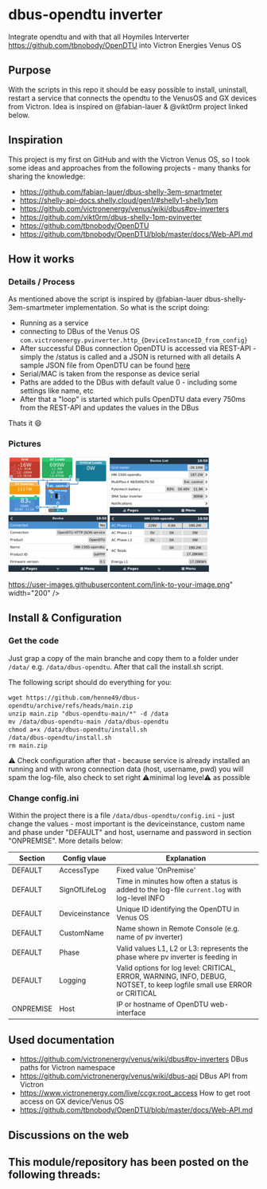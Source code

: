 # dbus-opendtu inverter
Integrate opendtu and with that all Hoymiles Interverter https://github.com/tbnobody/OpenDTU into Victron Energies Venus OS

## Purpose
With the scripts in this repo it should be easy possible to install, uninstall, restart a service that connects the opendtu to the VenusOS and GX devices from Victron.
Idea is inspired on @fabian-lauer & @vikt0rm project linked below.



## Inspiration
This project is my first on GitHub and with the Victron Venus OS, so I took some ideas and approaches from the following projects - many thanks for sharing the knowledge:
- https://github.com/fabian-lauer/dbus-shelly-3em-smartmeter
- https://shelly-api-docs.shelly.cloud/gen1/#shelly1-shelly1pm
- https://github.com/victronenergy/venus/wiki/dbus#pv-inverters
- https://github.com/vikt0rm/dbus-shelly-1pm-pvinverter
- https://github.com/tbnobody/OpenDTU 
- https://github.com/tbnobody/OpenDTU/blob/master/docs/Web-API.md


## How it works


### Details / Process
As mentioned above the script is inspired by @fabian-lauer dbus-shelly-3em-smartmeter implementation.
So what is the script doing:
- Running as a service
- connecting to DBus of the Venus OS `com.victronenergy.pvinverter.http_{DeviceInstanceID_from_config}`
- After successful DBus connection OpenDTU is accessed via REST-API - simply the /status is called and a JSON is returned with all details
  A sample JSON file from OpenDTU can be found [here](docs/OpenDTU.json)
- Serial/MAC is taken from the response as device serial
- Paths are added to the DBus with default value 0 - including some settings like name, etc
- After that a "loop" is started which pulls OpenDTU data every 750ms from the REST-API and updates the values in the DBus

Thats it 😄

### Pictures
<img src="img/overview.png" width="200" />
<img src="img/devicelist.png" width="200" />
<img src="img/device.png" width="200" />
<img src="img/devicedetails.png" width="200" />

https://user-images.githubusercontent.com/link-to-your-image.png" width="200" />

## Install & Configuration
### Get the code
Just grap a copy of the main branche and copy them to a folder under `/data/` e.g. `/data/dbus-opendtu`.
After that call the install.sh script.

The following script should do everything for you:
```
wget https://github.com/henne49/dbus-opendtu/archive/refs/heads/main.zip
unzip main.zip "dbus-opendtu-main/*" -d /data
mv /data/dbus-opendtu-main /data/dbus-opendtu
chmod a+x /data/dbus-opendtu/install.sh
/data/dbus-opendtu/install.sh
rm main.zip
```
⚠️ Check configuration after that - because service is already installed an running and with wrong connection data (host, username, pwd) you will spam the log-file, also check to set right ⚠️minimal log level⚠️ as possible

### Change config.ini
Within the project there is a file `/data/dbus-opendtu/config.ini` - just change the values - most important is the deviceinstance, custom name and phase under "DEFAULT" and host, username and password in section "ONPREMISE". More details below:

| Section  | Config vlaue | Explanation |
| ------------- | ------------- | ------------- |
| DEFAULT  | AccessType | Fixed value 'OnPremise' |
| DEFAULT  | SignOfLifeLog  | Time in minutes how often a status is added to the log-file `current.log` with log-level INFO |
| DEFAULT  | Deviceinstance | Unique ID identifying the OpenDTU in Venus OS |
| DEFAULT  | CustomName | Name shown in Remote Console (e.g. name of pv inverter) |
| DEFAULT  | Phase | Valid values L1, L2 or L3: represents the phase where pv inverter is feeding in |
| DEFAULT  | Logging | Valid options for log level: CRITICAL, ERROR, WARNING, INFO, DEBUG, NOTSET, to keep logfile small use ERROR or CRITICAL |
| ONPREMISE  | Host | IP or hostname of OpenDTU web-interface |


## Used documentation
- https://github.com/victronenergy/venus/wiki/dbus#pv-inverters   DBus paths for Victron namespace
- https://github.com/victronenergy/venus/wiki/dbus-api   DBus API from Victron
- https://www.victronenergy.com/live/ccgx:root_access   How to get root access on GX device/Venus OS
- https://github.com/tbnobody/OpenDTU/blob/master/docs/Web-API.md

## Discussions on the web
This module/repository has been posted on the following threads:
- 

